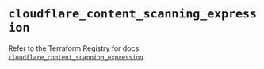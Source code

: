 # `cloudflare_content_scanning_expression`

Refer to the Terraform Registry for docs: [`cloudflare_content_scanning_expression`](https://registry.terraform.io/providers/cloudflare/cloudflare/5.1.0/docs/resources/content_scanning_expression).
